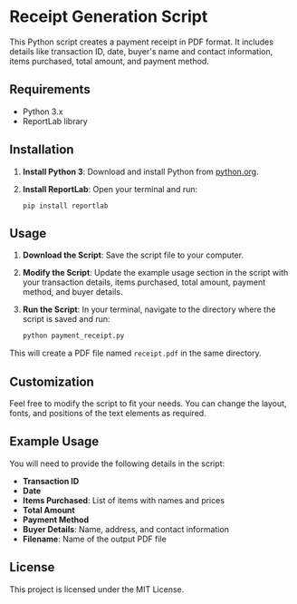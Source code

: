 # Receipt Generation Script

This Python script creates a payment receipt in PDF format. It includes details like transaction ID, date, buyer's name and contact information, items purchased, total amount, and payment method.

## Requirements

- Python 3.x
- ReportLab library

## Installation

1. **Install Python 3**: Download and install Python from [python.org](https://www.python.org/).

2. **Install ReportLab**: Open your terminal and run:

    ```
    pip install reportlab
    ```

## Usage

1. **Download the Script**: Save the script file to your computer.

2. **Modify the Script**: Update the example usage section in the script with your transaction details, items purchased, total amount, payment method, and buyer details.

3. **Run the Script**: In your terminal, navigate to the directory where the script is saved and run:

    ```sh
    python payment_receipt.py
    ```

This will create a PDF file named `receipt.pdf` in the same directory.

## Customization

Feel free to modify the script to fit your needs. You can change the layout, fonts, and positions of the text elements as required.

## Example Usage

You will need to provide the following details in the script:

- **Transaction ID**
- **Date**
- **Items Purchased**: List of items with names and prices
- **Total Amount**
- **Payment Method**
- **Buyer Details**: Name, address, and contact information
- **Filename**: Name of the output PDF file

## License

This project is licensed under the MIT License.
